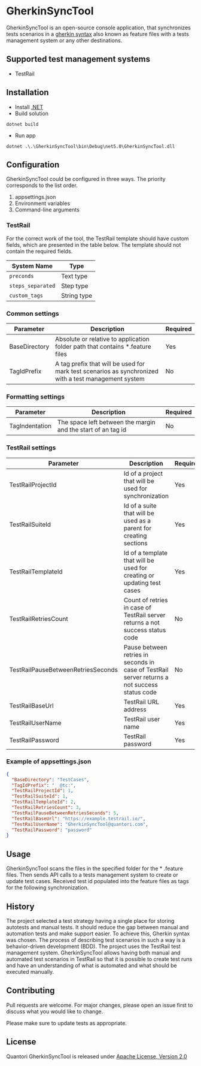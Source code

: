 # GherkinSyncTool

GherkinSyncTool is an open-source console application, that synchronizes tests scenarios in
a [gherkin syntax](https://cucumber.io/docs/gherkin/) also known as feature files with a tests management system or any
other destinations.

## Supported test management systems
- TestRail

## Installation

- Install [.NET](https://dotnet.microsoft.com/download)
- Build solution

```
dotnet build
```

- Run app

```
dotnet .\.\GherkinSyncTool\bin\Debug\net5.0\GherkinSyncTool.dll
```

## Configuration

GherkinSyncTool could be configured in three ways. The priority corresponds to the list order.

1. appsettings.json
2. Environment variables
3. Command-line arguments

### TestRail

For the correct work of the tool, the TestRail template should have custom fields, which are presented in the table
below. The template should not contain the required fields.

|System Name|Type|
|----|----|
|`preconds`| Text type|
|`steps_separated`| Step type|
|`custom_tags`| String type|

### Common settings

|Parameter|Description|Required|
|----|----|----|
|BaseDirectory|Absolute or relative to application folder path that contains *.feature files|Yes|
|TagIdPrefix|A tag prefix that will be used for mark test scenarios as synchronized with a test management system|No|

### Formatting settings
|Parameter|Description|Required|
|----|----|----|
|TagIndentation|The space left between the margin and the start of an tag id|No|

### TestRail settings

|Parameter|Description|Required|
|----|----|----|
|TestRailProjectId|Id of a project that will be used for synchronization|Yes|
|TestRailSuiteId|Id of a suite that will be used as a parent for creating sections|Yes|
|TestRailTemplateId|Id of a template that will be used for creating or updating test cases|Yes|
|TestRailRetriesCount|Count of retries in case of TestRail server returns a not success status code|No|
|TestRailPauseBetweenRetriesSeconds|Pause between retries in seconds in case of TestRail server returns a not success status code|No|
|TestRailBaseUrl|TestRail URL address|Yes|
|TestRailUserName|TestRail user name|Yes|
|TestRailPassword|TestRail password|Yes|

### Example of appsettings.json

``` json
{
  "BaseDirectory": "TestCases",
  "TagIdPrefix": "  @tc:",
  "TestRailProjectId": 1,
  "TestRailSuiteId": 1,
  "TestRailTemplateId": 2,
  "TestRailRetriesCount": 3,
  "TestRailPauseBetweenRetriesSeconds": 5,
  "TestRailBaseUrl": "https://example.testrail.io/",
  "TestRailUserName": "GherkinSyncTool@quantori.com",
  "TestRailPassword": "password"
}
```

## Usage

GherkinSyncTool scans the files in the specified folder for the * .feature files. Then sends API calls to a tests
management system to create or update test cases. Received test id populated into the feature files as tags for the
following synchronization.

## History

The project selected a test strategy having a single place for storing autotests and manual tests. It should reduce the
gap between manual and automation tests and make support easier. To achieve this, Gherkin syntax was chosen. The process
of describing test scenarios in such a way is a behavior-driven development (BDD). The project uses the TestRail test
management system. GherkinSyncTool allows having both manual and automated test scenarios in TestRail so that it is
possible to create test runs and have an understanding of what is automated and what should be executed manually.

## Contributing

Pull requests are welcome. For major changes, please open an issue first to discuss what you would like to change.

Please make sure to update tests as appropriate.

## License

Quantori GherkinSyncTool is released under [Apache License, Version 2.0](LICENSE)